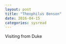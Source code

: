 ```yaml
---
layout: post
title: "Theophilus Benson"
date: 2016-04-15
categories: sysread
---
```


Visiting from Duke
